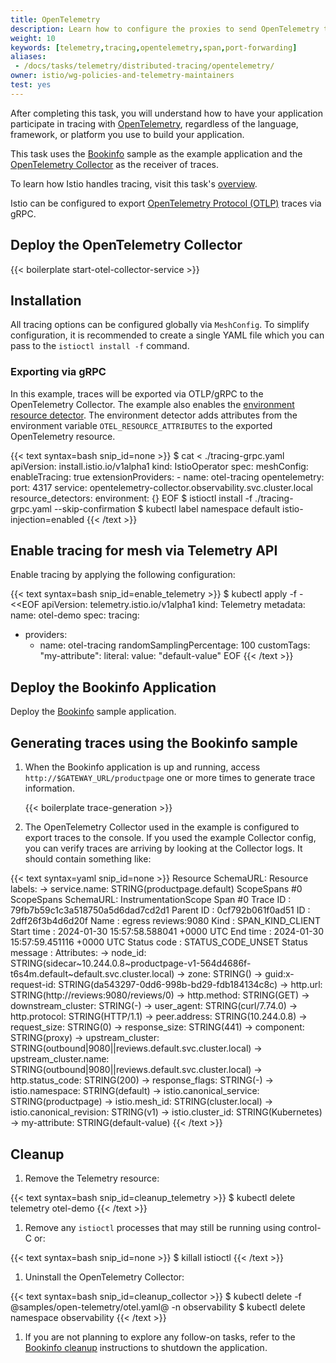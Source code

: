 ```yaml
---
title: OpenTelemetry
description: Learn how to configure the proxies to send OpenTelemetry traces to a Collector.
weight: 10
keywords: [telemetry,tracing,opentelemetry,span,port-forwarding]
aliases:
 - /docs/tasks/telemetry/distributed-tracing/opentelemetry/
owner: istio/wg-policies-and-telemetry-maintainers
test: yes
---
```


After completing this task, you will understand how to have your application participate in tracing with [OpenTelemetry](https://www.opentelemetry.io/), regardless of the language, framework, or platform you use to build your application.

This task uses the [Bookinfo](/docs/examples/bookinfo/) sample as the example application and the
[OpenTelemetry Collector](https://opentelemetry.io/docs/collector/) as the receiver of traces.

To learn how Istio handles tracing, visit this task's [overview](../overview/).

Istio can be configured to export [OpenTelemetry Protocol (OTLP)](https://opentelemetry.io/docs/specs/otel/protocol/)
traces via gRPC.

## Deploy the OpenTelemetry Collector

{{< boilerplate start-otel-collector-service >}}

## Installation

All tracing options can be configured globally via `MeshConfig`.
To simplify configuration, it is recommended to create a single YAML file
which you can pass to the `istioctl install -f` command.

### Exporting via gRPC

In this example, traces will be exported via OTLP/gRPC to the OpenTelemetry Collector.
The example also enables the [environment resource detector](https://opentelemetry.io/docs/languages/js/resources/#adding-resources-with-environment-variables). The environment detector adds attributes from the environment variable
`OTEL_RESOURCE_ATTRIBUTES` to the exported OpenTelemetry resource.

{{< text syntax=bash snip_id=none >}}
$ cat <<EOF > ./tracing-grpc.yaml
apiVersion: install.istio.io/v1alpha1
kind: IstioOperator
spec:
  meshConfig:
    enableTracing: true
    extensionProviders:
    - name: otel-tracing
      opentelemetry:
        port: 4317
        service: opentelemetry-collector.observability.svc.cluster.local
        resource_detectors:
          environment: {}
EOF
$ istioctl install -f ./tracing-grpc.yaml --skip-confirmation
$ kubectl label namespace default istio-injection=enabled
{{< /text >}}

## Enable tracing for mesh via Telemetry API

Enable tracing by applying the following configuration:

{{< text syntax=bash snip_id=enable_telemetry >}}
$ kubectl apply -f - <<EOF
apiVersion: telemetry.istio.io/v1alpha1
kind: Telemetry
metadata:
  name: otel-demo
spec:
  tracing:
  - providers:
    - name: otel-tracing
    randomSamplingPercentage: 100
    customTags:
      "my-attribute":
        literal:
          value: "default-value"
EOF
{{< /text >}}

## Deploy the Bookinfo Application

Deploy the [Bookinfo](/docs/examples/bookinfo/#deploying-the-application) sample application.

## Generating traces using the Bookinfo sample

1.  When the Bookinfo application is up and running, access `http://$GATEWAY_URL/productpage`
    one or more times to generate trace information.

    {{< boilerplate trace-generation >}}

1.  The OpenTelemetry Collector used in the example is configured to export traces to the console.
    If you used the example Collector config, you can verify traces are arriving by looking
    at the Collector logs. It should contain something like:

{{< text syntax=yaml snip_id=none >}}
Resource SchemaURL:
Resource labels:
      -> service.name: STRING(productpage.default)
ScopeSpans #0
ScopeSpans SchemaURL:
InstrumentationScope
Span #0
    Trace ID       : 79fb7b59c1c3a518750a5d6dad7cd2d1
    Parent ID      : 0cf792b061f0ad51
    ID             : 2dff26f3b4d6d20f
    Name           : egress reviews:9080
    Kind           : SPAN_KIND_CLIENT
    Start time     : 2024-01-30 15:57:58.588041 +0000 UTC
    End time       : 2024-01-30 15:57:59.451116 +0000 UTC
    Status code    : STATUS_CODE_UNSET
    Status message :
Attributes:
      -> node_id: STRING(sidecar~10.244.0.8~productpage-v1-564d4686f-t6s4m.default~default.svc.cluster.local)
      -> zone: STRING()
      -> guid:x-request-id: STRING(da543297-0dd6-998b-bd29-fdb184134c8c)
      -> http.url: STRING(http://reviews:9080/reviews/0)
      -> http.method: STRING(GET)
      -> downstream_cluster: STRING(-)
      -> user_agent: STRING(curl/7.74.0)
      -> http.protocol: STRING(HTTP/1.1)
      -> peer.address: STRING(10.244.0.8)
      -> request_size: STRING(0)
      -> response_size: STRING(441)
      -> component: STRING(proxy)
      -> upstream_cluster: STRING(outbound|9080||reviews.default.svc.cluster.local)
      -> upstream_cluster.name: STRING(outbound|9080||reviews.default.svc.cluster.local)
      -> http.status_code: STRING(200)
      -> response_flags: STRING(-)
      -> istio.namespace: STRING(default)
      -> istio.canonical_service: STRING(productpage)
      -> istio.mesh_id: STRING(cluster.local)
      -> istio.canonical_revision: STRING(v1)
      -> istio.cluster_id: STRING(Kubernetes)
      -> my-attribute: STRING(default-value)
{{< /text >}}

## Cleanup

1.  Remove the Telemetry resource:

{{< text syntax=bash snip_id=cleanup_telemetry >}}
$ kubectl delete telemetry otel-demo
{{< /text >}}

1.  Remove any `istioctl` processes that may still be running using control-C or:

{{< text syntax=bash snip_id=none >}}
$ killall istioctl
{{< /text >}}

1.  Uninstall the OpenTelemetry Collector:

{{< text syntax=bash snip_id=cleanup_collector >}}
$ kubectl delete -f @samples/open-telemetry/otel.yaml@ -n observability
$ kubectl delete namespace observability
{{< /text >}}

1.  If you are not planning to explore any follow-on tasks, refer to the
    [Bookinfo cleanup](/docs/examples/bookinfo/#cleanup) instructions
    to shutdown the application.
